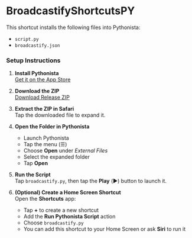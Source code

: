 # BroadcastifyShortcutsPY

This shortcut installs the following files into Pythonista:

- `script.py`
- `broadcastify.json`

### Setup Instructions

1. **Install Pythonista**  
   [Get it on the App Store](https://apps.apple.com/us/app/pythonista-3/id1085978097)

2. **Download the ZIP**  
   [Download Release ZIP](https://github.com/TheMrNaab/BroadcastifyShortcutsPY/archive/refs/tags/V1.zip)

3. **Extract the ZIP in Safari**  
   Tap the downloaded file to expand it.

4. **Open the Folder in Pythonista**  
   - Launch Pythonista  
   - Tap the menu (☰)  
   - Choose **Open** under *External Files*  
   - Select the expanded folder
   - Tap **Open**

5. **Run the Script**  
   Tap `broadcastify.py`, then tap the **Play** (▶️) button to launch it.

6. **(Optional) Create a Home Screen Shortcut**  
   Open the **Shortcuts** app:  
   - Tap **+** to create a new shortcut  
   - Add the **Run Pythonista Script** action  
   - Choose `broadcastify.py`  
   - You can add this shortcut to your Home Screen or ask **Siri** to run it
